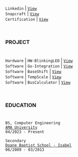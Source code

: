 #

`Linkedin` | [`View`](https://www.linkedin.com/in/kentlouisetonino) <br />
`Snapcraft` | [`View`](https://snapcraft.io/publisher/kentlouisetonino) <br />
`Certification` | [`View`](https://github.com/kentlouisetonino/kentlouisetonino/blob/develop/certification) <br />

<br />

### PROJECT
#

``Hardware`` | `HW-BlinkingLED` | [`View`](https://github.com/kentlouisetonino/hw-blinking-LED) <br />
`Software` | `Go-Integration` | [`View`](https://github.com/kentlouisetonino/go-integration) <br />
`Software` | `BaseShift` | [`View`](https://github.com/kentlouisetonino/baseshift) <br />
`Software` | `TempScale` | [`View`](https://github.com/kentlouisetonino/tempscale) <br />
`Software` | `BusCalculator` | [`View`](https://github.com/kentlouisetonino/bus-calculator) <br />

<br />

### EDUCATION
# 

`BS, Computer Engineering` <br />
[`AMA University`](https://github.com/kentlouisetonino/kentlouisetonino/blob/develop/education/03-BS-Computer-Engineering.md) <br />
`04/2023 - Present` <br />

`Secondary` <br />
[`Doane Baptist School - Isabel`](https://github.com/kentlouisetonino/kentlouisetonino/blob/develop/education/01-High-School.md) <br />
`06/2009 - 03/2013`
